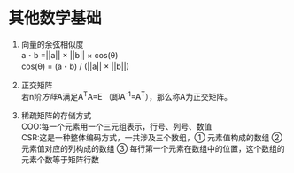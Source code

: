 其他数学基础
====
1. 向量的余弦相似度<br>
a・b =||a|| × ||b|| × cos(θ)<br>
cos(θ) = (a・b) / (||a|| × ||b||)

2. 正交矩阵<br>
若n阶*方阵*A满足A<sup>T</sup>A=E （即A<sup>-1</sup>=A<sup>T</sup>），那么称A为正交矩阵。

3. 稀疏矩阵的存储方式<br>
COO:每一个元素用一个三元组表示，行号、列号、数值<br>
CSR:这是一种整体编码方式，一共涉及三个数组，① 元素值构成的数组  ②元素值对应的列构成的数组 ③ 每行第一个元素在数组中的位置，这个数组的元素个数等于矩阵行数
